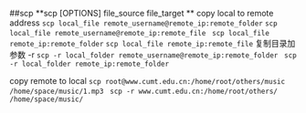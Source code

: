 ##scp
**scp [OPTIONS] file_source file_target **
copy local to remote address
`scp local_file remote_username@remote_ip:remote_folder`
`scp local_file remote_username@remote_ip:remote_file `
`scp local_file remote_ip:remote_folder`
`scp local_file remote_ip:remote_file`
复制目录加参数 -r
`scp -r local_folder remote_username@remote_ip:remote_folder `
`scp -r local_folder remote_ip:remote_folder `

copy remote to local
`scp root@www.cumt.edu.cn:/home/root/others/music /home/space/music/1.mp3 `
`scp -r www.cumt.edu.cn:/home/root/others/ /home/space/music/`
